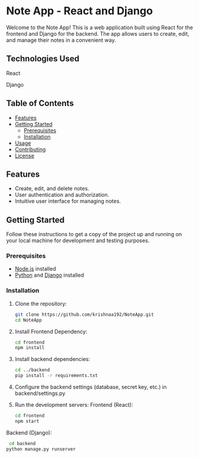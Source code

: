 # Note App - React and Django



Welcome to the Note App! This is a web application built using React for the frontend and Django for the backend. The app allows users to create, edit, and manage their notes in a convenient way.
## Technologies Used
<link rel="stylesheet" href="https://cdnjs.cloudflare.com/ajax/libs/font-awesome/6.4.0/css/all.min.css">

<div>
  <i class="fab fa-react"></i> <!-- React icon -->


  <span class="icon react"></span> <!-- React icon -->
  <span>React</span>
</div>

<div>
  
<i class="fab fa-python"></i> <!-- Django icon -->
  <span class="icon django"></span> <!-- Django icon -->
  <span>Django</span>
</div>

## Table of Contents

- [Features](#features)
- [Getting Started](#getting-started)
  - [Prerequisites](#prerequisites)
  - [Installation](#installation)
- [Usage](#usage)
- [Contributing](#contributing)
- [License](#license)

## Features

- Create, edit, and delete notes.
- User authentication and authorization.
- Intuitive user interface for managing notes.


## Getting Started

Follow these instructions to get a copy of the project up and running on your local machine for development and testing purposes.

### Prerequisites

- [Node.js](https://nodejs.org/) installed
- [Python](https://www.python.org/) and [Django](https://www.djangoproject.com/) installed

### Installation

1. Clone the repository:

   ```bash
   git clone https://github.com/krishnaa192/NoteApp.git
   cd NoteApp
2. Install Frontend Dependency:
    ```bash
   cd frontend
   npm install
3. Install backend dependencies:
    ```bash
    cd ../backend
   pip install -r requirements.txt
3. Configure the backend settings (database, secret key, etc.) in backend/settings.py
4. Run the development servers:
     Frontend (React):
    ```bash
    cd frontend
    npm start

  Backend (Django):
   ```bash
    cd backend
   python manage.py runserver

   
  



